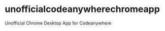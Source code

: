 unofficialcodeanywherechromeapp
===============================

Unofficial Chrome Desktop App for Codeanywhere 

